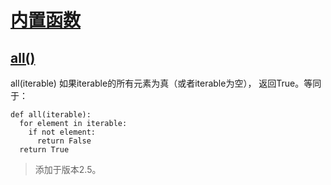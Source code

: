 # [内置函数](https://github.com/Summer-Felix/Develop/blob/master/Python/内置函数.md) #

## [all()](http://python.usyiyi.cn/translate/python_352/library/functions.html) ##

all(iterable)
如果iterable的所有元素为真（或者iterable为空）， 返回True。等同于：

```
def all(iterable):
  for element in iterable:
    if not element:
      return False
  return True
```

> 添加于版本2.5。
